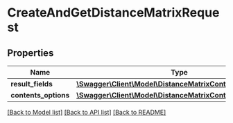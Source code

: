 # CreateAndGetDistanceMatrixRequest

## Properties
Name | Type | Description | Notes
------------ | ------------- | ------------- | -------------
**result_fields** | [**\Swagger\Client\Model\DistanceMatrixContentsResultFields**](DistanceMatrixContentsResultFields.md) |  | [optional] 
**contents_options** | [**\Swagger\Client\Model\DistanceMatrixContentsOptions**](DistanceMatrixContentsOptions.md) |  | [optional] 

[[Back to Model list]](../../README.md#documentation-for-models) [[Back to API list]](../../README.md#documentation-for-api-endpoints) [[Back to README]](../../README.md)

